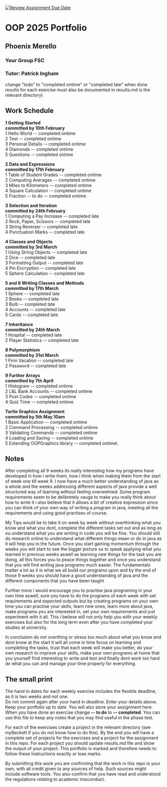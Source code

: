 [![Review Assignment Due Date](https://classroom.github.com/assets/deadline-readme-button-22041afd0340ce965d47ae6ef1cefeee28c7c493a6346c4f15d667ab976d596c.svg)](https://classroom.github.com/a/-m6joVjf)

# OOP 2025 Portfolio
## Phoenix Merello
### Your Group FSC
### Tutor: Patrick Ingham

change "todo" to "completed ontime" or "completed late" when done\
results for each exercise must also be documented in results.md is the relevant directory\

## Work Schedule
**1 Getting Started**\
**committed by 10th February**\
1 Hello World        -- completed ontime\
2 Test               -- completed ontime\
3 Personal Details   -- completed ontime\
4 Diamonds           -- completed ontime\
5 Questions          -- completed ontime

**2 Data and Expressions**\
**committed by 17th February**\
1 Table of Student Grades  -- completed ontime\
2 Computing Averages       -- completed ontime\
3 Miles to Kilometers      -- completed ontime\
4 Square Calculation       -- completed ontime\
5 Fraction -- to do        -- completed ontime

**3 Selection and Iteration**\
**committed by 24th February**\
1 Computing a Pay Increase   -- completed late\
2 Rock, Paper, Scissors      -- completed late\
3 String Reverser            -- completed late\
4 Punctuation Marks          -- completed late

**4 Classes and Objects**\
**committed by 3rd March**\
1 Using String Objects     -- completed late\
2 Dice                     -- completed late\
3 Formatting Output        -- completed late\
4 Pin Encryption           -- completed late\
5 Sphere Calculation       -- completed late

**5 and 6 Writing Classes and Methods**\
**committed by 17th March**\
1 Sphere       -- completed late\
2 Books        -- completed late\
3 Bulb         -- completed late\
4 Accounts     -- completed late\
5 Cards        -- completed late

**7 Inheritance**\
**committed by 24th March**\
1 Hospital            -- completed late\
2 Player Statistics   -- completed late

**8 Polymorphism**\
**committed by 31st March**\
1 Firm Vacation           -- completed late\
2 Password                -- completed late

**9 Further Arrays**\
**committed by 7th April**\
1 Histogram             -- completed ontime\
2 L&L Bank Accounts     -- completed ontime\
3 Post Codes            -- completed ontime\
4 Quiz Time             -- completed ontime

**Turtle Graphics Assignment**\
**committed by 5th May 10am**\
1 Basic Application           -- completed ontime\
2 Command Processing          -- completed ontime\
3 Validating Commands        -- completed ontime\
4 Loading and Saving          -- completed ontime\
5 Extending OOPGraphics library    -- completed ontime\

## Notes
After completing all 9 weeks its really interesting how my programs have developed in how i write them, 
how i think when making them from the start of week one till week 9.
I now have a much better understanding of java as a whole and the weeks addressing different aspects of
java provide a well structured way of learning without feeling overwelmed. 
Some program requirements seem to be delibretely vauge to make you really think about how to write it 
i also believe that it allows a bit of creative expression since you can think of your own way of writing 
a program in java, meeting all the requirements and using good practises of course.

My Tips would be to take it on week by week without overthinking what you know and what you dont, complete
the different tasks set out and as long as ou understand what you are writing in code you will be fine. 
You should still do research online to understand what different things mean or do in java as it will help 
you in the future.
Once you start gaining momentum through the weeks you will start to see the bigger picture so to speak applying 
what you learned in previous weeks aswell as learning new things for the task you are doing, all this forces you
to peace things together and once you understand that you will find writing java programs much easier.
The fundamentals matter a lot as it is what we all build our programs upon and by the end of those 9 weeks you 
should have a good understanding of java and the different components that you have been taught

Further more i would encourage you to practise java programing in your own time aswell, sure you have to do
the programs of each week with set requirements and expected outputs but by creating programs on your own time 
you can practise your skills, learn new ones, learn more about java, make programs you are interested in, set
your own requirements and just experiment with it all. This i believe will not only help you with your weekly 
exercises but also for the long term even after you have completed your studies at university. 

In conclusion do not overthing or stress too much about what you know and dont know at the start it will all come 
in time focus on learning and completing the tasks, trust that each week will make you better, do your own research 
to improve your skills, make your own programs at home that you yourself find interesting to write and test and finally
dont work too hard do what you can and manage your time properly for everything. 

## The small print
The hand in dates for each weekly exercise includes the flexible deadline, as it is two weeks and not one.\
Do not commit again after your hand in deadline.
Enter your details above. Keep your portfolio up to date. You will also store your assignment here.
When you have done an exercise change **-- to do** to **-- completed**.
You can use this file to keep any notes that you may find useful in the phase test.

For each of the exercises create a project in the relevant directory (see myBeckett if you do not know how to do this).
By the end you will have a complete set of projects for the exercises and a project for the assignment in this repo.
For each project you should update results.md file and show the output of your project.
This portfolio is marked and therefore needs to follow these instructions exactly or lose marks.

By submitting this work you are confirming that the work in this repo is your own, with all credit given to any sources of help. Such sources might include software tools.
You also confirm that you have read and understood the regulations relating to academic misconduct.
